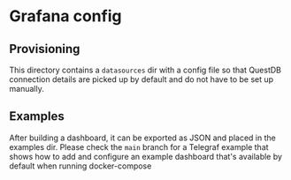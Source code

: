# Grafana config

## Provisioning

This directory contains a `datasources` dir with a config file so that 
QuestDB connection details are picked up by default and do not have to be set up manually.

## Examples

After building a dashboard, it can be exported as JSON and placed in the examples dir.
Please check the `main` branch for a Telegraf example that shows how to add and configure 
an example dashboard that's available by default when running docker-compose
